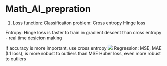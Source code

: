 # Math_AI_prepration
1. Loss function:
Classificaiton problem:
Cross entropy
Hinge loss

Entropy: 
Hinge loss is faster to train in gradient descent than cross entropy - real time desicion making

If accuracy is more important, use cross entropy
![](https://latex.codecogs.com/gif.latex?-\sum&space;_{i}{p_{i}}log{_2}({p_i}))
Regression:
MSE,
MAE (L1 loss), is more robust to outliers than MSE
Huber loss, even more robust to outliers

